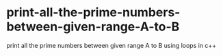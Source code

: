 # print-all-the-prime-numbers-between-given-range-A-to-B
print all the prime numbers between given range A to B using loops in c++
